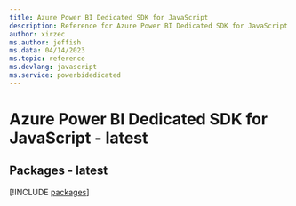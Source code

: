 ```yaml
---
title: Azure Power BI Dedicated SDK for JavaScript
description: Reference for Azure Power BI Dedicated SDK for JavaScript
author: xirzec
ms.author: jeffish
ms.data: 04/14/2023
ms.topic: reference
ms.devlang: javascript
ms.service: powerbidedicated
---
```

# Azure Power BI Dedicated SDK for JavaScript - latest
## Packages - latest
[!INCLUDE [packages](power-bi-dedicated-index.md)]
